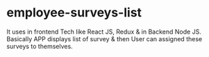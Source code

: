 # employee-surveys-list
It uses in frontend Tech like React JS, Redux &amp; in  Backend Node JS. Basically APP displays list of survey &amp; then User can assigned these surveys to themselves.
